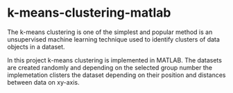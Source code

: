 # k-means-clustering-matlab

The k-means clustering is one of the simplest and popular method is an unsupervised machine learning technique used to identify clusters of data objects in a dataset. 

In this project k-means clustering is implemented in MATLAB. The datasets are created randomly and depending on the selected group number the implemetation clisters the dataset depending on their position and distances between data on xy-axis.


